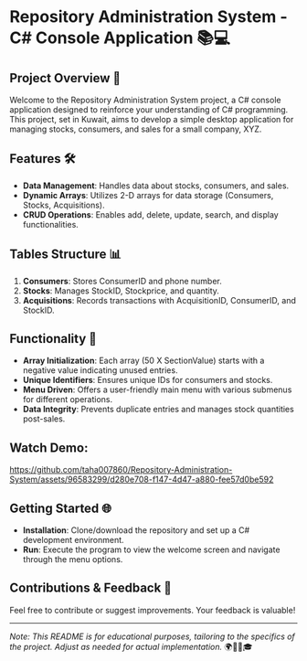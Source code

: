 # Repository Administration System - C# Console Application 📚💻

## Project Overview 🌟
Welcome to the Repository Administration System project, a C# console application designed to reinforce your understanding of C# programming. This project, set in Kuwait, aims to develop a simple desktop application for managing stocks, consumers, and sales for a small company, XYZ.

## Features 🛠️
- **Data Management**: Handles data about stocks, consumers, and sales.
- **Dynamic Arrays**: Utilizes 2-D arrays for data storage (Consumers, Stocks, Acquisitions).
- **CRUD Operations**: Enables add, delete, update, search, and display functionalities.

## Tables Structure 📊
1. **Consumers**: Stores ConsumerID and phone number.
2. **Stocks**: Manages StockID, Stockprice, and quantity.
3. **Acquisitions**: Records transactions with AcquisitionID, ConsumerID, and StockID.

## Functionality 🚀
- **Array Initialization**: Each array (50 X SectionValue) starts with a negative value indicating unused entries.
- **Unique Identifiers**: Ensures unique IDs for consumers and stocks.
- **Menu Driven**: Offers a user-friendly main menu with various submenus for different operations.
- **Data Integrity**: Prevents duplicate entries and manages stock quantities post-sales.

## Watch Demo:
https://github.com/taha007860/Repository-Administration-System/assets/96583299/d280e708-f147-4d47-a880-fee57d0be592

## Getting Started 🌐
- **Installation**: Clone/download the repository and set up a C# development environment.
- **Run**: Execute the program to view the welcome screen and navigate through the menu options.

## Contributions & Feedback 🤝
Feel free to contribute or suggest improvements. Your feedback is valuable!

---

*Note: This README is for educational purposes, tailoring to the specifics of the project. Adjust as needed for actual implementation.* 🌍👩‍💻🎓

